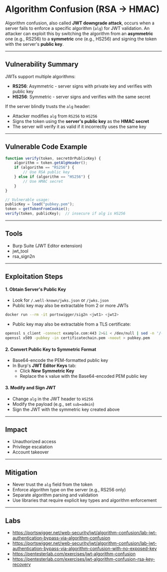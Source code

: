 # Algorithm Confusion (RSA → HMAC)

Algorithm confusion, also called **JWT downgrade attack**, occurs when a server fails to enforce a specific algorithm (`alg`) for JWT validation. An attacker can exploit this by switching the algorithm from an **asymmetric** one (e.g., RS256) to a **symmetric** one (e.g., HS256) and signing the token with the server's **public key**.

---

## Vulnerability Summary

JWTs support multiple algorithms:

- **RS256**: Asymmetric - server signs with private key and verifies with public key
- **HS256**: Symmetric - server signs and verifies with the same secret

If the server blindly trusts the `alg` header:

- Attacker modifies `alg` from `RS256` to `HS256`
- Signs the token using the **server's public key** as the **HMAC secret**
- The server will verify it as valid if it incorrectly uses the same key

---

## Vulnerable Code Example

```javascript
function verify(token, secretOrPublicKey) {
    algorithm = token.getAlgHeader();
    if (algorithm == "RS256") {
        // Use RSA public key
    } else if (algorithm == "HS256") {
        // Use HMAC secret
    }
}

// Vulnerable usage:
publicKey = load("pubkey.pem");
token = getTokenFromCookie();
verify(token, publicKey);  // insecure if alg is HS256
```

---

## Tools

- Burp Suite (JWT Editor extension)
- jwt_tool
- rsa_sign2n

---

## Exploitation Steps

#### 1. Obtain Server's Public Key

- Look for `/.well-known/jwks.json` or `/jwks.json`
- Public key may also be extractable from 2 or more JWTs
```bash
docker run --rm -it portswigger/sig2n <jwt1> <jwt2>
```

- Public key may also be extractable from a TLS certificate:

```bash
openssl s_client -connect example.com:443 2>&1 < /dev/null | sed -n '/-----BEGIN/,/-----END/p' > certificatechain.pem
openssl x509 -pubkey -in certificatechain.pem -noout > pubkey.pem
```

#### 2. Convert Public Key to Symmetric Format

- Base64-encode the PEM-formatted public key
- In Burp's **JWT Editor Keys** tab:
  - Click **New Symmetric Key**
  - Replace the `k` value with the Base64-encoded PEM public key

#### 3. Modify and Sign JWT

- Change `alg` in the JWT header to `HS256`
- Modify the payload (e.g., set `sub=admin`)
- Sign the JWT with the symmetric key created above

---

## Impact

- Unauthorized access
- Privilege escalation
- Account takeover

---

## Mitigation

- Never trust the `alg` field from the token
- Enforce algorithm type on the server (e.g., RS256 only)
- Separate algorithm parsing and validation
- Use libraries that require explicit key types and algorithm enforcement

---

## Labs

- https://portswigger.net/web-security/jwt/algorithm-confusion/lab-jwt-authentication-bypass-via-algorithm-confusion
- https://portswigger.net/web-security/jwt/algorithm-confusion/lab-jwt-authentication-bypass-via-algorithm-confusion-with-no-exposed-key
- https://pentesterlab.com/exercises/jwt-algorithm-confusion
- https://pentesterlab.com/exercises/jwt-algorithm-confusion-rsa-key-recovery
